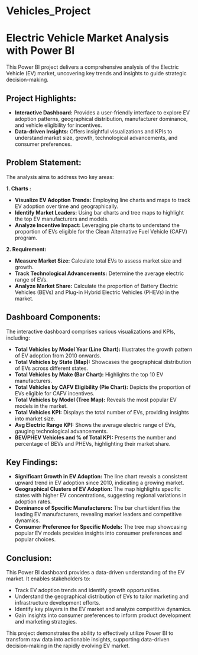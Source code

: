 # Vehicles_Project

# Electric Vehicle Market Analysis with Power BI 

This Power BI project delivers a comprehensive analysis of the Electric Vehicle (EV) market, uncovering key trends and insights to guide strategic decision-making. 

## Project Highlights:

* **Interactive Dashboard:** Provides a user-friendly interface to explore EV adoption patterns, geographical distribution, manufacturer dominance, and vehicle eligibility for incentives. 
* **Data-driven Insights:** Offers insightful visualizations and KPIs to understand market size, growth, technological advancements, and consumer preferences.

## Problem Statement:

The analysis aims to address two key areas:

**1. Charts :**

* **Visualize EV Adoption Trends:** Employing line charts and maps to track EV adoption over time and geographically.
* **Identify Market Leaders:** Using bar charts and tree maps to highlight the top EV manufacturers and models.
* **Analyze Incentive Impact:**  Leveraging pie charts to understand the proportion of EVs eligible for the Clean Alternative Fuel Vehicle (CAFV) program.

**2. Requirement:**

* **Measure Market Size:** Calculate total EVs to assess market size and growth.
* **Track Technological Advancements:**  Determine the average electric range of EVs.
* **Analyze Market Share:** Calculate the proportion of Battery Electric Vehicles (BEVs) and Plug-in Hybrid Electric Vehicles (PHEVs) in the market.

## Dashboard Components:

The interactive dashboard comprises various visualizations and KPIs, including:

* **Total Vehicles by Model Year (Line Chart):**  Illustrates the growth pattern of EV adoption from 2010 onwards.
* **Total Vehicles by State (Map):**  Showcases the geographical distribution of EVs across different states.
* **Total Vehicles by Make (Bar Chart):**  Highlights the top 10 EV manufacturers.
* **Total Vehicles by CAFV Eligibility (Pie Chart):**  Depicts the proportion of EVs eligible for CAFV incentives.
* **Total Vehicles by Model (Tree Map):**  Reveals the most popular EV models in the market.
* **Total Vehicles KPI:** Displays the total number of EVs, providing insights into market size.
* **Avg Electric Range KPI:** Shows the average electric range of EVs, gauging technological advancements.
* **BEV/PHEV Vehicles and % of Total KPI:** Presents the number and percentage of BEVs and PHEVs, highlighting their market share.

## Key Findings:

* **Significant Growth in EV Adoption:** The line chart reveals a consistent upward trend in EV adoption since 2010, indicating a growing market.
* **Geographical Clusters of EV Adoption:** The map highlights specific states with higher EV concentrations, suggesting regional variations in adoption rates.
* **Dominance of Specific Manufacturers:** The bar chart identifies the leading EV manufacturers, revealing market leaders and competitive dynamics.
* **Consumer Preference for Specific Models:** The tree map showcasing popular EV models provides insights into consumer preferences and popular choices.

## Conclusion:

This Power BI dashboard provides a data-driven understanding of the EV market. It enables stakeholders to:

* Track EV adoption trends and identify growth opportunities.
* Understand the geographical distribution of EVs to tailor marketing and infrastructure development efforts.
* Identify key players in the EV market and analyze competitive dynamics.
* Gain insights into consumer preferences to inform product development and marketing strategies. 

This project demonstrates the ability to effectively utilize Power BI to transform raw data into actionable insights, supporting data-driven decision-making in the rapidly evolving EV market. 
